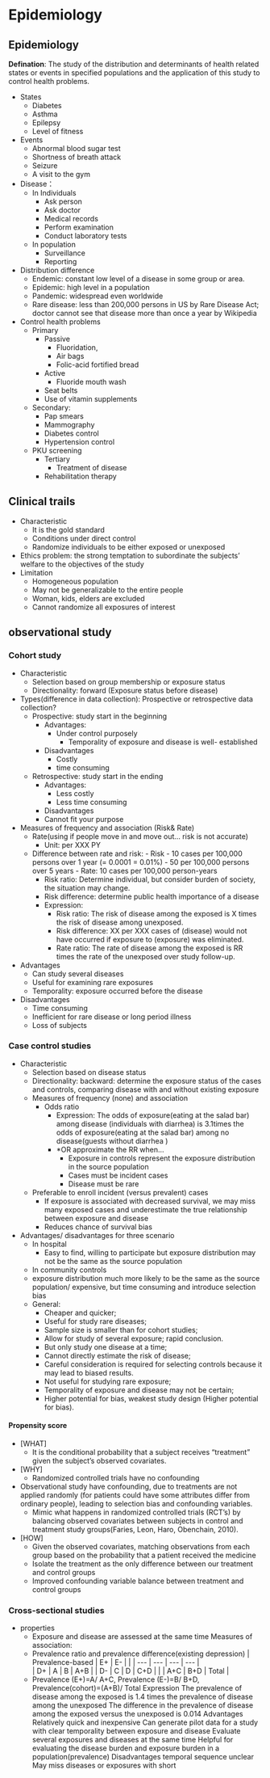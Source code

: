 # Epidemiology
## Epidemiology

**Defination**: The study of the distribution and determinants of health related states or events in specified populations and the application of this study to control health problems.

- States
  - Diabetes 
  - Asthma
  - Epilepsy
  - Level of fitness
- Events
  - Abnormal blood sugar test
  - Shortness of breath attack
  - Seizure
  - A visit to the gym
- Disease：
  - In Individuals
    - Ask person
    - Ask doctor
    - Medical records
    - Perform examination
    - Conduct laboratory tests
  - In population
    - Surveillance
    - Reporting
- Distribution difference
  - Endemic: constant low level of a disease in some group or area.
  - Epidemic: high level in a population 
  - Pandemic: widespread even worldwide
  - Rare disease: less than 200,000 persons in US by Rare Disease Act; doctor cannot see that disease more than once a year by Wikipedia
- Control health problems
  - Primary
    - Passive
      - Fluoridation, 
      - Air bags
      - Folic-acid fortified bread
    - Active
    	- Fluoride mouth wash
	- Seat belts
	- Use of vitamin supplements
  - Secondary: 
    - Pap smears
    - Mammography
    - Diabetes control
    - Hypertension control
  - PKU screening
    - Tertiary
    	- Treatment of disease
	- Rehabilitation therapy
	
## Clinical trails

- Characteristic
  - It is the gold standard
  - Conditions under direct control
  - Randomize individuals to be either exposed or unexposed
- Ethics problem: the strong temptation to subordinate the subjects’ welfare to the objectives of the study
- Limitation
  - Homogeneous population
  - May not be generalizable to the entire people 
  - Woman, kids, elders are excluded
  - Cannot randomize all exposures of interest 

## observational study

### Cohort study

- Characteristic
	- Selection based on group membership or exposure status
	- Directionality: forward (Exposure status before disease)
- Types(difference in data collection): Prospective or retrospective data collection? 
	- Prospective: study start in the beginning
		- Advantages: 
		  - Under control purposely
			- Temporality of exposure and disease is well- established
		- Disadvantages
			- Costly
			- time consuming
	- Retrospective: study start in the ending
		- Advantages: 
			- Less costly
			- Less time consuming
		- Disadvantages
		 - Cannot fit your purpose
- Measures of frequency and association (Risk& Rate)
	- Rate(using if people move in and move out… risk is not accurate)
		- Unit: per XXX PY 
	- Difference between rate and risk:
			- Risk
				- 10 cases per 100,000 persons over 1 year (= 0.0001 = 0.01%)
				- 50 per 100,000 persons over 5 years
			- Rate: 10 cases per 100,000 person-years
		- Risk ratio: Determine individual, but consider burden of society, the situation may change.
		- Risk difference: determine public health importance of a disease
		- Expression:
			- Risk ratio: The risk of disease among the exposed is X times the risk of disease among unexposed.
			- Risk difference: XX per XXX cases of (disease) would not have occurred if exposure to (exposure) was eliminated.
			- Rate ratio: The rate of disease among the exposed is RR times the rate of the unexposed over study follow-up.
- Advantages
	- Can study several diseases
	- Useful for examining rare exposures
	- Temporality: exposure occurred before the disease
- Disadvantages
	- Time consuming
	- Inefficient for rare disease or long period illness
	- Loss of subjects
	

### Case control studies
	
- Characteristic
	- Selection based on disease status
	- Directionality: backward: determine the exposure status of the cases and controls, comparing  disease with and without existing exposure
	- Measures of frequency (none) and association
		- Odds ratio
			- Expression: The odds of exposure(eating at the salad bar) among disease (individuals with diarrhea) is 3.1times the odds of exposure(eating at the salad bar) among no disease(guests without diarrhea )
			- *OR approximate the RR when…
				- Exposure in controls represent the exposure distribution in the source population
				- Cases must be incident cases
				- Disease must be rare
	- Preferable to enroll incident (versus prevalent) cases 
		- If exposure is associated with decreased survival, we may miss many exposed cases and underestimate the true relationship between exposure and disease 
		- Reduces chance of survival bias
- Advantages/ disadvantages for three scenario
	- In hospital
		- Easy to find, willing to participate but exposure distribution may not be the same as the source population
	- In community controls
	- exposure distribution much more likely to be the same as the source population/ expensive, but time consuming and introduce selection bias
	- General: 
		- Cheaper and quicker; 
		- Useful for study rare diseases; 
		- Sample size is smaller than for cohort studies; 
		- Allow for study of several exposure; rapid conclusion.
		- But only study one disease at a time; 
		- Cannot directly estimate the risk of disease; 
		- Careful consideration is required for selecting controls because it may lead to biased results. 
		- Not useful for studying rare exposure; 
		- Temporality of exposure and disease may not be certain; 
		- Higher potential for bias, weakest study design (Higher potential for bias).
		
#### Propensity score

- [WHAT]
  - It is the conditional probability that a subject receives “treatment” given the subject’s
observed covariates.
- [WHY] 
  - Randomized controlled trials have no confounding
- Observational study have confounding, due to treatments are not applied randomly (for patients could have some attributes differ from ordinary people), leading to selection bias and confounding variables.
  - Mimic what happens in randomized controlled trials (RCT’s) by balancing observed covariates between subjects in control and treatment study groups(Faries, Leon, Haro, Obenchain, 2010).
- [HOW] 
  - Given the observed covariates, matching observations from each group based on the probability that a patient received the medicine 
  - Isolate the treatment as the only difference between our treatment and control groups
  - Improved confounding variable balance between treatment and control groups
 
### Cross-sectional studies
- properties
	- Exposure and disease are assessed at the same time
Measures of association:
	- Prevalence ratio and prevalence difference(existing depression)
			| Prevalence-based | E+ |	E- | |
			| --- | --- | --- |	--- |	
			| D+ | A | B | A+B |
			| D- | C | D | C+D |
			|	| A+C | B+D | Total |
	- Prevalence (E+)=A/ A+C, Prevalence (E-)=B/ B+D, Prevalence(cohort)=(A+B)/ Total
Expression
	The prevalence of disease among the exposed is 1.4 times the prevalence of disease among the unexposed 
	The difference in the prevalence of disease among the exposed versus the unexposed is 0.014
Advantages
	Relatively quick and inexpensive
	Can generate pilot data for a study with clear temporality between exposure and disease
	Evaluate several exposures and diseases at the same time
	Helpful for evaluating the disease burden and exposure burden in a population(prevalence)
Disadvantages
	temporal sequence unclear
	May miss diseases or exposures with short

